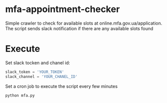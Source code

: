 # mfa-appointment-checker
Simple crawler to check for available slots at online.mfa.gov.ua/application.
The script sends slack notification if there are any available slots found

# Execute
Set slack tocken and chanel id:
```python
slack_token = 'YOUR_TOKEN'
slack_channel = 'YOUR_CHANEL_ID'
```

Set a cron job to execute the script every few minutes
```bash
python mfa.py
```
